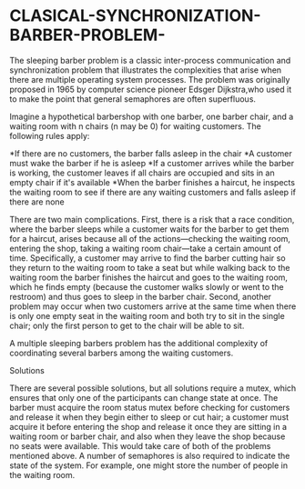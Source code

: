 # CLASICAL-SYNCHRONIZATION-BARBER-PROBLEM-
The sleeping barber problem is a classic inter-process communication and synchronization problem that illustrates the complexities that arise when there are multiple operating system processes. The problem was originally proposed in 1965 by computer science pioneer Edsger Dijkstra,who used it to make the point that general semaphores are often superfluous.

Imagine a hypothetical barbershop with one barber, one barber chair, and a waiting room with n chairs (n may be 0) for waiting customers. The following rules apply:

*If there are no customers, the barber falls asleep in the chair
*A customer must wake the barber if he is asleep
*If a customer arrives while the barber is working, the customer leaves if all chairs are occupied and sits in an empty chair if it's available
*When the barber finishes a haircut, he inspects the waiting room to see if there are any waiting customers and falls asleep if there are none

There are two main complications. First, there is a risk that a race condition, where the barber sleeps while a customer waits for the barber to get them for a haircut, arises because all of the actions—checking the waiting room, entering the shop, taking a waiting room chair—take a certain amount of time. Specifically, a customer may arrive to find the barber cutting hair so they return to the waiting room to take a seat but while walking back to the waiting room the barber finishes the haircut and goes to the waiting room, which he finds empty (because the customer walks slowly or went to the restroom) and thus goes to sleep in the barber chair. Second, another problem may occur when two customers arrive at the same time when there is only one empty seat in the waiting room and both try to sit in the single chair; only the first person to get to the chair will be able to sit.

A multiple sleeping barbers problem has the additional complexity of coordinating several barbers among the waiting customers.

Solutions

There are several possible solutions, but all solutions require a mutex, which ensures that only one of the participants can change state at once. The barber must acquire the room status mutex before checking for customers and release it when they begin either to sleep or cut hair; a customer must acquire it before entering the shop and release it once they are sitting in a waiting room or barber chair, and also when they leave the shop because no seats were available. This would take care of both of the problems mentioned above. A number of semaphores is also required to indicate the state of the system. For example, one might store the number of people in the waiting room.
